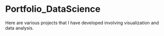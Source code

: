 # Portfolio_DataScience
Here are various projects that I have developed involving visualization and data analysis.
